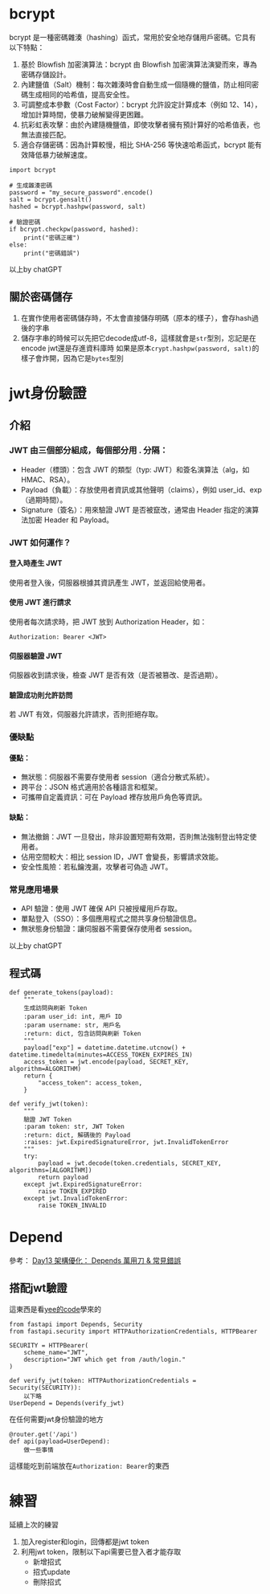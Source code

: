 # bcrypt
bcrypt 是一種密碼雜湊（hashing）函式，常用於安全地存儲用戶密碼。它具有以下特點：

1. 基於 Blowfish 加密演算法：bcrypt 由 Blowfish 加密演算法演變而來，專為密碼存儲設計。
2. 內建鹽值（Salt）機制：每次雜湊時會自動生成一個隨機的鹽值，防止相同密碼生成相同的哈希值，提高安全性。
3. 可調整成本參數（Cost Factor）：bcrypt 允許設定計算成本（例如 12、14），增加計算時間，使暴力破解變得更困難。
4. 抗彩虹表攻擊：由於內建隨機鹽值，即使攻擊者擁有預計算好的哈希值表，也無法直接匹配。
5. 適合存儲密碼：因為計算較慢，相比 SHA-256 等快速哈希函式，bcrypt 能有效降低暴力破解速度。

```python=
import bcrypt

# 生成雜湊密碼
password = "my_secure_password".encode()
salt = bcrypt.gensalt()
hashed = bcrypt.hashpw(password, salt)

# 驗證密碼
if bcrypt.checkpw(password, hashed):
    print("密碼正確")
else:
    print("密碼錯誤")
```

以上by chatGPT

## 關於密碼儲存
1. 在實作使用者密碼儲存時，不太會直接儲存明碼（原本的樣子），會存hash過後的字串
2. 儲存字串的時候可以先把它decode成utf-8，這樣就會是```str```型別，忘記是在encode jwt還是存進資料庫時
如果是原本```crypt.hashpw(password, salt)```的樣子會炸開，因為它是```bytes```型別

# jwt身份驗證

## 介紹
### JWT 由三個部分組成，每個部分用 . 分隔：

- Header（標頭）：包含 JWT 的類型（typ: JWT）和簽名演算法（alg，如 HMAC、RSA）。
- Payload（負載）：存放使用者資訊或其他聲明（claims），例如 user_id、exp（過期時間）。
- Signature（簽名）：用來驗證 JWT 是否被竄改，通常由 Header 指定的演算法加密 Header 和 Payload。

### JWT 如何運作？
#### 登入時產生 JWT
使用者登入後，伺服器根據其資訊產生 JWT，並返回給使用者。
#### 使用 JWT 進行請求
使用者每次請求時，把 JWT 放到 Authorization Header，如：
```
Authorization: Bearer <JWT>
```
#### 伺服器驗證 JWT
伺服器收到請求後，檢查 JWT 是否有效（是否被篡改、是否過期）。
#### 驗證成功則允許訪問
若 JWT 有效，伺服器允許請求，否則拒絕存取。
### 優缺點
#### 優點：

- 無狀態：伺服器不需要存使用者 session（適合分散式系統）。
- 跨平台：JSON 格式適用於各種語言和框架。
- 可攜帶自定義資訊：可在 Payload 裡存放用戶角色等資訊。
#### 缺點：

- 無法撤銷：JWT 一旦發出，除非設置短期有效期，否則無法強制登出特定使用者。
- 佔用空間較大：相比 session ID，JWT 會變長，影響請求效能。
- 安全性風險：若私鑰洩漏，攻擊者可偽造 JWT。
### 常見應用場景
- API 驗證：使用 JWT 確保 API 只被授權用戶存取。
- 單點登入（SSO）：多個應用程式之間共享身份驗證信息。
- 無狀態身份驗證：讓伺服器不需要保存使用者 session。

以上by chatGPT

## 程式碼
```python=
def generate_tokens(payload):
    """
    生成訪問與刷新 Token
    :param user_id: int, 用戶 ID
    :param username: str, 用戶名
    :return: dict, 包含訪問與刷新 Token
    """
    payload["exp"] = datetime.datetime.utcnow() + datetime.timedelta(minutes=ACCESS_TOKEN_EXPIRES_IN)
    access_token = jwt.encode(payload, SECRET_KEY, algorithm=ALGORITHM)
    return {
        "access_token": access_token,
    }

def verify_jwt(token):
    """
    驗證 JWT Token
    :param token: str, JWT Token
    :return: dict, 解碼後的 Payload
    :raises: jwt.ExpiredSignatureError, jwt.InvalidTokenError
    """
    try:
        payload = jwt.decode(token.credentials, SECRET_KEY, algorithms=[ALGORITHM])
        return payload
    except jwt.ExpiredSignatureError:
        raise TOKEN_EXPIRED
    except jwt.InvalidTokenError:
        raise TOKEN_INVALID
```

# Depend
參考： [Day13 架構優化： Depends 萬用刀 & 常見錯誤](https://ithelp.ithome.com.tw/articles/10329960)

## 搭配jwt驗證
這東西是看[yee的code](https://github.com/gdsc-ncku/Tricking-Practice-1/blob/main/backend/routes/auth.py)學來的


```python=
from fastapi import Depends, Security
from fastapi.security import HTTPAuthorizationCredentials, HTTPBearer

SECURITY = HTTPBearer(
    scheme_name="JWT",
    description="JWT which get from /auth/login."
)

def verify_jwt(token: HTTPAuthorizationCredentials = Security(SECURITY)):
    以下略
UserDepend = Depends(verify_jwt)

```

在任何需要jwt身份驗證的地方

```python=
@router.get('/api')
def api(payload=UserDepend):
    做一些事情
```

這樣能吃到前端放在```Authorization: Bearer```的東西


# 練習
延續上次的練習
1. 加入register和login，回傳都是jwt token
2. 利用jwt token，限制以下api需要已登入者才能存取
    - 新增招式
    - 招式update
    - 刪除招式